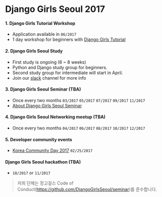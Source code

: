 # Django Girls Seoul 2017

#### 1. Django Girls Tutorial Workshop
* Application available in `06/2017`
* 1 day workshop for beginners with [Django Girls Tutorial](https://tutorial.djangogirls.org/ko/)

#### 2. Django Girls Seoul Study
* First study is ongoing (6 ~ 8 weeks)
* Python and Django study group for beginners. 
* Second study group for intermediate will start in April.
* Join our [slack](http://slack.djangogirlsseoul.org/) channel for more info

#### 3. Django Girls Seoul Seminar (TBA)
* Once every two months `03/2017` `05/2017` `07/2017` `09/2017`  `11/2017` 
* [About Django Girls Seoul Seminar](https://github.com/DjangoGirlsSeoul/seminar)

#### 4. Django Girls Seoul Networking meetup (TBA)
* Once every two months `04/2017` `06/2017` `08/2017` `10/2017` `12/2017`

#### 5. Developer community events
* [Korea Community Day 2017](http://kcd2017.onoffmix.com/) `02/25/2017`

#### Django Girls Seoul hackathon (TBA) 
*  `10/2017` or `11/2017`


> 저희 단체는 장고걸스 Code of Conduct(https://github.com/DjangoGirlsSeoul/seminar)를 준수합니다.
